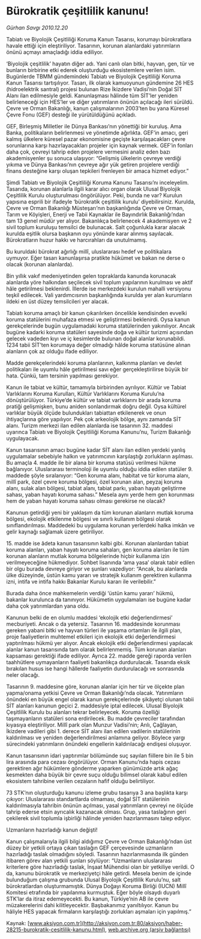 # Bürokratik çeşitlilik kanunu!

*Gürhan Savgı 2010.12.20*

<font class="agenda2NewsSpot">
 Tabiatı ve Biyolojik Çeşitliliği Koruma Kanun Tasarısı, korumayı bürokratlara havale ettiği için eleştiriliyor. Tasarının, korunan alanlardaki yatırımların önünü açmayı amaçladığı iddia ediliyor.
</font>
<font class="newsDetail">
 <p>
  <p class="MsoNormal">
   ‘Biyolojik çeşitlilik’ hayatın diğer adı. Yani canlı olan bitki, hayvan, gen, tür ve bunların birbirine etki ederek oluşturduğu ekosistemlere verilen isim. Bugünlerde TBMM gündemindeki Tabiatı ve Biyolojik Çeşitliliği Koruma Kanun Tasarısı tartışılıyor. Tasarı, ilk olarak kamuoyunun gündemine 26 HES (hidroelektrik santral) projesi bulunan Rize İkizdere Vadisi’nin Doğal SİT Alanı ilan edilmesiyle geldi. Kanunlaşması hâlinde tüm SİT’ler yeniden belirleneceği için HES’ler ve diğer yatırımların önünün açılacağı ileri sürüldü. Çevre ve Orman Bakanlığı, kanun çalışmalarının 2003’ten bu yana Küresel Çevre Fonu (GEF) desteği ile yürütüldüğünü açıkladı.
  </p>
  <p class="MsoNormal">
   GEF, Birleşmiş Milletler ile Dünya Bankası’nın yönettiği bir kuruluş. Ama Banka, politikaların belirlenmesi ve yönetimde ağırlıkta. GEF’in amacı, geri kalmış ülkelere küresel pazar ekonomisine geçişte karşılaşacakları çevre sorunlarına karşı hazırlayacakları projeler için kaynak vermek. GEF’in fonları daha çok, çevreyi tahrip eden projelere vermesini analiz eden bazı akademisyenler şu sonuca ulaşıyor: “Gelişmiş ülkelerin çevreye verdiği yıkıma ve Dünya Bankası’nın çevreye ağır yük getiren projelere verdiği finans desteğine karşı oluşan tepkileri frenleyen bir amaca hizmet ediyor.”
  </p>
  <p class="MsoNormal">
   Şimdi Tabiatı ve Biyolojik Çeşitliliği Koruma Kanunu Tasarısı’nı inceleyelim. Tasarıda, korunan alanlarla ilgili karar alıcı organ olarak Ulusal Biyolojik Çeşitlilik Kurulu oluşturulması öngörülüyor. Peki, bunda ne var? Kurulun yapısına esprili bir ifadeyle ‘bürokratik çeşitlilik kurulu’ diyebilirsiniz.
   <span>
   </span>
   Kurulda, Çevre ve Orman Bakanlığı Müsteşarı’nın başkanlığında Çevre ve Orman, Tarım ve Köyişleri, Enerji ve Tabii Kaynaklar ile Bayındırlık Bakanlığı’ndan tam 13 genel müdür yer alıyor. Bakanlıkça belirlenecek 4 akademisyen ve 2 sivil toplum kuruluşu temsilci de bulunacak. Salt çoğunlukla karar alacak kurulda eşitlik olursa başkanın oyu yönünde karar alınmış sayılacak. Bürokratların huzur hakkı ve harcırahları da unutulmamış.
  </p>
  <p class="MsoNormal">
   Bu kuruldaki bürokrat ağırlığı millî, uluslararası hedef ve politikalara uymuyor. Eğer tasarı kanunlaşırsa pratikte hükümet ve bakan ne derse o olacak (korunan alanlarda).
  </p>
  <p class="MsoNormal">
   Bin yıllık vakıf medeniyetinden gelen topraklarda kanunda korunacak alanlarda yöre halkından seçilecek sivil toplum yapılarının kurulması ve aktif hâle getirilmesi beklenirdi. İllerde ise merkezdeki kurulun mahalli versiyonu teşkil edilecek. Vali yardımcısının başkanlığında kurulda yer alan kurumların ildeki en üst düzey temsilcileri yer alacak.
  </p>
  <p class="MsoNormal">
   Tabiatı koruma amaçlı bir kanun çıkarılırken öncelikle kendisinden evvelki koruma statülerini muhafaza etmesi ve geliştirmesi beklenirdi. Oysa kanun gerekçelerinde bugün uygulamadaki koruma statülerinden yakınılıyor. Ancak bugüne kadarki koruma statüleri sayesinde doğa ve kültür turizmi açısından gelecek vadeden kıyı ve iç kesimlerde bulunan doğal alanlar korunabildi. 1234 tabii SİT’ten korumaya değer olmadığı hâlde koruma statüsüne alınan alanların çok az olduğu ifade ediliyor.
  </p>
  <p class="MsoNormal">
   Madde gerekçelerindeki koruma planlarının, kalkınma planları ve devlet politikaları ile uyumlu hâle getirilmesi savı eğer gerçekleştirilirse büyük bir hata. Çünkü, tam tersinin yapılması gerekiyor.
  </p>
  <p class="MsoNormal">
   Kanun ile tabiat ve kültür, tamamıyla birbirinden ayrılıyor. Kültür ve Tabiat Varlıklarını Koruma Kurulları, Kültür Varlıklarını Koruma Kurulu’na dönüştürülüyor. Türkiye’de kültür ve tabiat varlıklarını bir arada koruma pratiği gelişmişken, bunu aniden sonlandırmak doğru değil. Oysa kültürel varlıklar büyük ölçüde bulundukları tabiattan etkilenerek ve onun ihtiyaçlarına göre yapılıyor.
   <span>
   </span>
   Pek çok arkeolojik bölge, aynı zamanda SİT alanı. Turizm merkezi ilan edilen alanlarda ise tasarının 32. maddesi uyarınca Tabiatı ve Biyolojik Çeşitliliği Koruma Kanunu’nu, Turizm Bakanlığı uygulayacak.
  </p>
  <p class="MsoNormal">
   Kanun tasarısının amacı bugüne kadar SİT alanı ilan edilen yerdeki yanlış uygulamalar sebebiyle halkın ve yatırımcının karşılaştığı zorlukların aşılması. Bu amaçla 4. madde ile bir alana bir koruma statüsü verilmesi hükme bağlanıyor. Uluslararası terminoloji ile uyumlu olduğu iddia edilen statüler 9. maddede şöyle sıralanıyor: “Gen koruma alanı, habitat ve tür koruma alanı, millî park, özel çevre koruma bölgesi, özel korunan alan, peyzaj koruma alanı, sulak alan bölgesi, tabiat alanı, tabiat parkı, yaban hayatı geliştirme sahası, yaban hayatı koruma sahası.” Mesela aynı yerde hem gen korunması hem de yaban hayatı koruma sahası olması gerekirse ne olacak?
  </p>
  <p class="MsoNormal">
   Kanunun getirdiği yeni bir yaklaşım da tüm korunan alanların mutlak koruma bölgesi, ekolojik etkilenme bölgesi ve sınırlı kullanım bölgesi olarak sınıflandırılması. Maddedeki bu uygulama korunan yerlerdeki halka imkân ve gelir kaynağı sağlamak üzere getiriliyor.
  </p>
  <p class="MsoNormal">
   15. madde ise âdeta kanun tasarısının kalbi gibi. Korunan alanlardan tabiat koruma alanları, yaban hayatı koruma sahaları, gen koruma alanları ile tüm korunan alanların mutlak koruma bölgelerinde hiçbir kullanıma izin verilmeyeceğine hükmediyor. Sohbet lisanında
   <span>
   </span>
   ‘ama yasa’ olarak tabir edilen bir olgu burada devreye giriyor ve şunları vazediyor: “Ancak, bu alanlarda ülke düzeyinde, üstün kamu yararı ve stratejik kullanım gerektiren kullanma izni, intifa ve intifa hakkı Bakanlar Kurulu kararı ile verilebilir.”
  </p>
  <p class="MsoNormal">
   Burada daha önce mahkemelerin verdiği ‘üstün kamu yararı’ hükmü, bakanlar kurulunca da tanınıyor. Hükümetin uygulamaları ise bugüne kadar daha çok yatırımlardan yana oldu.
  </p>
  <p class="MsoNormal">
   Kanunun belki de en olumlu maddesi ‘ekolojik etki değerlendirmesi’ mecburiyeti. Ancak o da yetersiz.
   <span>
   </span>
   Tasarının 16. maddesinde korunması gereken yabani bitki ve hayvan türleri ile yaşama ortamları ile ilgili plan, proje faaliyetlerin muhtemel etkileri için ekolojik etki değerlendirmesi yaptırılması hükmü yer alıyor. Ancak ekolojik etki değerlendirmesi yapılacak alanlar kanun tasarısında tam olarak belirlenmemiş. Tüm korunan alanları kapsaması gerektiği ifade ediliyor. Ayrıca 22. madde gereği raporda verilen taahhütlere uymayanların faaliyeti bakanlıkça durdurulacak. Tasarıda eksik bırakılan husus ise hangi hâllerde faaliyetin durdurulacağı ve sonrasında neler olacağı.
  </p>
  <p class="MsoNormal">
   Tasarının 9. maddesine göre, korunan alanlar için her tür ve ölçekte plan yapma/onama yetkisi Çevre ve Orman Bakanlığı’nda olacak. Yatırımların önündeki en büyük engel olarak kanun gerekçelerinde şikâyetçi olunan tabii SİT alanları kanunun geçici 2. maddesiyle iptal edilecek. Ulusal Biyolojik Çeşitlilik Kurulu bu alanları tekrar belirleyecek. Koruma özelliği taşımayanların statüleri sona erdirilecek. Bu madde çevreciler tarafından kıyasıya eleştiriliyor. Millî park olan Munzur Vadisi’nin; Arılı, Çağlayan, İkizdere vadileri gibi 1. derece SİT alanı ilan edilen vadilerin statülerinin kaldırılması ve yeniden değerlendirilmesi anlamına geliyor. Böylece yargı sürecindeki yatırımların önündeki engellerin kaldırılacağı endişesi oluşuyor.
  </p>
  <p class="MsoNormal">
   Kanun tasarısının idari yaptırımlar bölümünde suç sayılan fiillere bin ile 5 bin lira arasında para cezası öngörülüyor. Orman Kanunu’nda hapis cezası gerektiren ağır hükümlere gönderme yaparken günümüzde artık ağaç kesmekten daha büyük bir çevre suçu olduğu bilimsel olarak kabul edilen ekosistem tahribine verilen cezaların hafif olduğu belirtiliyor.
  </p>
  <p class="MsoNormal">
   73 STK’nın oluşturduğu kanunu izleme grubu tasarıya 3 ana başlıkta karşı çıkıyor: Uluslararası standartlarda olmaması, doğal SİT statülerinin kaldırılmasıyla tahribin önünün açılması, yasal
   <span>
   </span>
   yatırımların çevreyi ne ölçüde tahrip ederse etsin ayrıcalık kazanacak olması. Grup, yasa taslağının geri çekilerek sivil toplumla işbirliği hâlinde yeniden hazırlanmasını talep ediyor.
  </p>
  <p class="MsoNormal">
   Uzmanların hazırladığı kanun değişti!
  </p>
  <p class="MsoNormal">
   Kanun çalışmalarıyla ilgili bilgi aldığımız Çevre ve Orman Bakanlığı’ndan üst düzey bir yetkili ortaya çıkan taslağın GEF çerçevesinde uzmanların hazırladığı taslak olmadığını söyledi. Tasarının hazırlanmasında ilk günden itibaren görev alan yetkili şunları söylüyor: “Uzmanların uluslararası kriterlere göre hazırladığı taslak, İnşaat Mühendisi olan bir yetkiliye verildi. O da, kanunu bürokratik ve merkeziyetçi hâle getirdi. Mesela benim de içinde bulunduğum çalışma grubunda Ulusal Biyolojik Çeşitlilik Kurulu’nu, salt bürokratlardan oluşturmamıştık. Dünya Doğayı Koruma Birliği (IUCN) Millî Komitesi etrafında bir yapılanma kurmuştuk. Eğer böyle olsaydı duyarlı STK’lar da itiraz edemeyecekti. Bu kanun, Türkiye’nin AB ile çevre müzakerelerini dahi kilitleyecektir. Başbakanımız yanıltılıyor. Kanun bu hâliyle HES yapacak firmaların karşılaştığı zorlukları aşmaları için yapılmış.”
  </p>
 </p>
</font>

Kaynak: [www.aksiyon.com.tr](http://aksiyon.com.tr:80/aksiyon/haber-28215-burokratik-cesitlilik-kanunu.html), [web.archive.org (arşiv bağlantısı)](http://web.archive.org/web/20101230160549/http://aksiyon.com.tr:80/aksiyon/haber-28215-burokratik-cesitlilik-kanunu.html)
